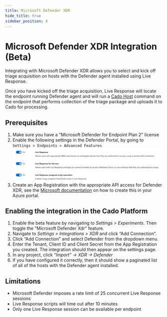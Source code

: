 ```yaml
---
title: Microsoft Defender XDR
hide_title: true
sidebar_position: 4
---
```


# Microsoft Defender XDR Integration (Beta)

Integrating with Microsoft Defender XDR allows you to select and kick off triage acquisition on hosts with the Defender agent installed using Live Response.

Once you have kicked off the triage acquisition, Live Response will locate the endpoint running Defender agent
and will run a [Cado Host](/cado-host/intro) command on the endpoint that performs collection of the triage package and uploads it to Cado for processing.


## Prerequisites
1. Make sure you have a "Microsoft Defender for Endpoint Plan 2" license
2. Enable the following settings in the Defender Portal, by going to `Settings > Endpoints > Advanced Features`
![Defender Live Response Settings](/img/defender_settings.png)
3. Create an App Registration with the appropriate API access for Defender XDR, see the [Microsoft documentation](https://learn.microsoft.com/en-us/defender-endpoint/api/exposed-apis-create-app-webapp) on how to create this in your Azure portal.


## Enabling the integration in the Cado Platform

1. Enable the beta feature by navigating to *Settings > Experiments*. Then toggle the "Microsoft Defender Xdr" feature.
2. Navigate to *Settings > Integrations > XDR* and click “Add Connection”.
3. Click “Add Connection” and select Defender from the dropdown menu.
4. Enter the Tenant, Client ID and Client Secret from the App Registration you created. The integration should then appear on the settings page.
4. In any project, click *“Import” -> XDR -> Defender*
5. If you have configured it correctly, then it should show a paginated list of all of the hosts with the Defender agent installed.

## Limitations

* Microsoft Defender imposes a rate limit of 25 concurrent Live Response sessions
* Live Response scripts will time out after 10 minutes
* Only one Live Response session can be available per endpoint
